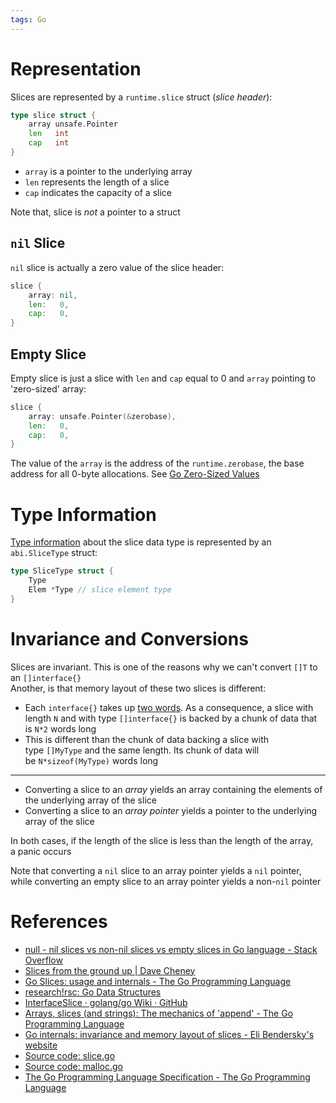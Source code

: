 ```yaml
---
tags: Go
---
```


# Representation

Slices are represented by a `runtime.slice` struct (*slice header*):

```go
type slice struct {
	array unsafe.Pointer
	len   int
	cap   int
}
```

- `array` is a pointer to the underlying array
- `len` represents the length of a slice
- `cap` indicates the capacity of a slice

Note that, slice is *not* a pointer to a struct

## `nil` Slice

`nil` slice is actually a zero value of the slice header:

```go
slice {
	array: nil,
	len:   0,
	cap:   0,
}
```

## Empty Slice

Empty slice is just a slice with `len` and `cap` equal to 0 and `array` pointing to 'zero-sized' array:

```go
slice {
	array: unsafe.Pointer(&zerobase),
	len:   0,
	cap:   0,
}
```

The value of the `array` is the address of the `runtime.zerobase`, the base address for all 0-byte allocations. See [Go Zero-Sized Values](Go%20Zero-Sized%20Values.md)

# Type Information

[Type information](Go%20Type%20Internals.md) about the slice data type is represented by an `abi.SliceType` struct:

```go
type SliceType struct {
	Type
	Elem *Type // slice element type
}
```

# Invariance and Conversions

Slices are invariant. This is one of the reasons why we can't convert `[]T` to an `[]interface{}`  
Another, is that memory layout of these two slices is different:

- Each `interface{}` takes up [two words](Go%20Interfaces%20Internals.md). As a consequence, a slice with length `N` and with type `[]interface{}` is backed by a chunk of data that is `N*2` words long
- This is different than the chunk of data backing a slice with type `[]MyType` and the same length. Its chunk of data will be `N*sizeof(MyType)` words long

---

- Converting a slice to an *array* yields an array containing the elements of the underlying array of the slice
- Converting a slice to an *array pointer* yields a pointer to the underlying array of the slice

In both cases, if the length of the slice is less than the length of the array, a panic occurs

Note that converting a `nil` slice to an array pointer yields a `nil` pointer, while converting an empty slice to an array pointer yields a non-`nil` pointer

# References

- [null - nil slices vs non-nil slices vs empty slices in Go language - Stack Overflow](https://stackoverflow.com/questions/44305170/nil-slices-vs-non-nil-slices-vs-empty-slices-in-go-language)
- [Slices from the ground up | Dave Cheney](https://dave.cheney.net/2018/07/12/slices-from-the-ground-up)
- [Go Slices: usage and internals - The Go Programming Language](https://go.dev/blog/slices-intro)
- [research!rsc: Go Data Structures](https://research.swtch.com/godata)
- [InterfaceSlice · golang/go Wiki · GitHub](https://github.com/golang/go/wiki/InterfaceSlice)
- [Arrays, slices (and strings): The mechanics of 'append' - The Go Programming Language](https://go.dev/blog/slices)
- [Go internals: invariance and memory layout of slices - Eli Bendersky's website](https://eli.thegreenplace.net/2021/go-internals-invariance-and-memory-layout-of-slices/)
- [Source code: slice.go](https://github.com/golang/go/blob/master/src/runtime/slice.go)
- [Source code: malloc.go](https://github.com/golang/go/blob/master/src/runtime/malloc.go)
- [The Go Programming Language Specification - The Go Programming Language](https://tip.golang.org/ref/spec)
